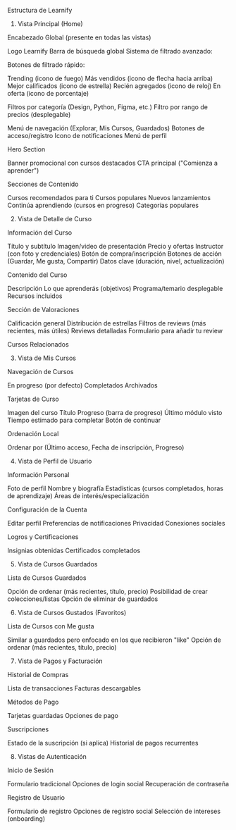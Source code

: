 Estructura de Learnify
1. Vista Principal (Home)

Encabezado Global (presente en todas las vistas)

Logo Learnify
Barra de búsqueda global
Sistema de filtrado avanzado:

Botones de filtrado rápido:

Trending (icono de fuego)
Más vendidos (icono de flecha hacia arriba)
Mejor calificados (icono de estrella)
Recién agregados (icono de reloj)
En oferta (icono de porcentaje)


Filtros por categoría (Design, Python, Figma, etc.)
Filtro por rango de precios (desplegable)


Menú de navegación (Explorar, Mis Cursos, Guardados)
Botones de acceso/registro
Icono de notificaciones
Menú de perfil


Hero Section

Banner promocional con cursos destacados
CTA principal ("Comienza a aprender")


Secciones de Contenido

Cursos recomendados para ti
Cursos populares
Nuevos lanzamientos
Continúa aprendiendo (cursos en progreso)
Categorías populares



2. Vista de Detalle de Curso

Información del Curso

Título y subtítulo
Imagen/video de presentación
Precio y ofertas
Instructor (con foto y credenciales)
Botón de compra/inscripción
Botones de acción (Guardar, Me gusta, Compartir)
Datos clave (duración, nivel, actualización)


Contenido del Curso

Descripción
Lo que aprenderás (objetivos)
Programa/temario desplegable
Recursos incluidos


Sección de Valoraciones

Calificación general
Distribución de estrellas
Filtros de reviews (más recientes, más útiles)
Reviews detalladas
Formulario para añadir tu review


Cursos Relacionados

3. Vista de Mis Cursos

Navegación de Cursos

En progreso (por defecto)
Completados
Archivados


Tarjetas de Curso

Imagen del curso
Título
Progreso (barra de progreso)
Último módulo visto
Tiempo estimado para completar
Botón de continuar


Ordenación Local

Ordenar por (Último acceso, Fecha de inscripción, Progreso)



4. Vista de Perfil de Usuario

Información Personal

Foto de perfil
Nombre y biografía
Estadísticas (cursos completados, horas de aprendizaje)
Áreas de interés/especialización


Configuración de la Cuenta

Editar perfil
Preferencias de notificaciones
Privacidad
Conexiones sociales


Logros y Certificaciones

Insignias obtenidas
Certificados completados



5. Vista de Cursos Guardados

Lista de Cursos Guardados

Opción de ordenar (más recientes, título, precio)
Posibilidad de crear colecciones/listas
Opción de eliminar de guardados



6. Vista de Cursos Gustados (Favoritos)

Lista de Cursos con Me gusta

Similar a guardados pero enfocado en los que recibieron "like"
Opción de ordenar (más recientes, título, precio)



7. Vista de Pagos y Facturación

Historial de Compras

Lista de transacciones
Facturas descargables


Métodos de Pago

Tarjetas guardadas
Opciones de pago


Suscripciones

Estado de la suscripción (si aplica)
Historial de pagos recurrentes



8. Vistas de Autenticación

Inicio de Sesión

Formulario tradicional
Opciones de login social
Recuperación de contraseña


Registro de Usuario

Formulario de registro
Opciones de registro social
Selección de intereses (onboarding)
